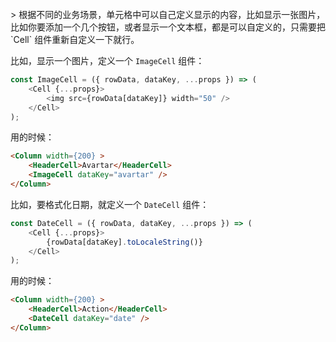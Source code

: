 <br>
> 根据不同的业务场景，单元格中可以自己定义显示的内容，比如显示一张图片，比如你要添加一个几个按钮，或者显示一个文本框，都是可以自定义的，只需要把 `Cell` 组件重新自定义一下就行。


比如，显示一个图片，定义一个 `ImageCell` 组件：
```js
const ImageCell = ({ rowData, dataKey, ...props }) => (
    <Cell {...props}>
        <img src={rowData[dataKey]} width="50" />
    </Cell>
);
```
用的时候：

```html
<Column width={200} >
    <HeaderCell>Avartar</HeaderCell>
    <ImageCell dataKey="avartar" />
</Column>
```
比如，要格式化日期，就定义一个 `DateCell` 组件：
```js
const DateCell = ({ rowData, dataKey, ...props }) => (
    <Cell {...props}>
        {rowData[dataKey].toLocaleString()}
    </Cell>
);
```
用的时候：
```html
<Column width={200} >
    <HeaderCell>Action</HeaderCell>
    <DateCell dataKey="date" />
</Column>
```
